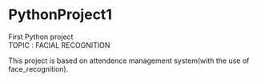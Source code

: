 # PythonProject1
First Python project
</br>
TOPIC : FACIAL RECOGNITION

This project is based on attendence management system(with the use of face_recognition).


